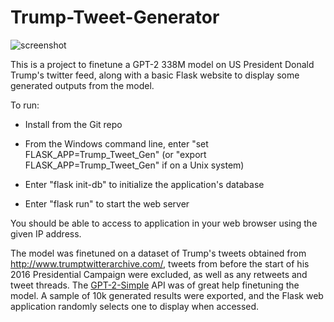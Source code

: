 # Trump-Tweet-Generator

![screenshot](https://i.imgur.com/I0L0W89.png)

This is a project to finetune a GPT-2 338M model on US President Donald Trump's twitter feed, along with a basic Flask website to display some generated outputs from the model. 

To run:

* Install from the Git repo

* From the Windows command line, enter "set FLASK_APP=Trump_Tweet_Gen" (or "export FLASK_APP=Trump_Tweet_Gen" if on a Unix system)

* Enter "flask init-db" to initialize the application's database

* Enter "flask run" to start the web server

You should be able to access to application in your web browser using the given IP address.

The model was finetuned on a dataset of Trump's tweets obtained from http://www.trumptwitterarchive.com/, tweets from before the start of his 2016 Presidential Campaign were excluded, as well as any retweets and tweet threads. The [GPT-2-Simple](https://github.com/minimaxir/gpt-2-simple) API was of great help finetuning the model. A sample of 10k generated results were exported, and the Flask web application randomly selects one to display when accessed. 
